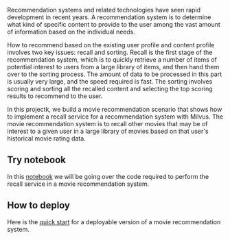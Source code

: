 Recommendation systems and related technologies have seen rapid development in recent years. A recommendation system is to determine what kind of specific content to provide to the user among the vast amount of information based on the individual needs.

How to recommend based on the existing user profile and content profile involves two key issues: recall and sorting. Recall is the first stage of the recommendation system, which is to quickly retrieve a number of items of potential interest to users from a large library of items, and then hand them over to the sorting process. The amount of data to be processed in this part is usually very large, and the speed required is fast. The sorting involves scoring and sorting all the recalled content and selecting the top scoring results to recommend to the user.

In this projectk, we build a movie recommendation scenario that shows how to implement a recall service for a recommendation system with Milvus. The movie recommendation system is to recall other movies that may be of interest to a given user in a large library of movies based on that user's historical movie rating data.



## Try notebook

In this [notebook](TUTORIAL.ipynb) we will be going over the code required to perform the recall service in a movie recommendation system. 

## How to deploy

Here is the [quick start](QUICK_START.md) for a deployable version of a movie recommendation system.

